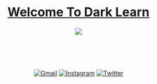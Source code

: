 <div align="center">
    <h1><a href="https://darklearn.net/" target="_blanck">Welcome To Dark Learn</a></h1>
    <image src="https://readme-typing-svg.herokuapp.com?font=SFMono-Regular&color=1E69DE&size=16&center=true&width=510&height=45&lines=$_+Open+source+lovers+and+open+source+developers">
</div>

<br><br><br>
    
<div align="center">
    <a href="mailto:darklearnteam@gmail.com" title="Gmail"><img alt="Gmail" src="https://img.shields.io/badge/-Gmail-252932?labelColor=4C8EDA&style=flat&logo=Gmail&logoColor=20232A"></a>
    <a href="https://instagram.com/darklearn_" title="Instagram"><img alt="Instagram" src="https://img.shields.io/badge/-Instagram-252932?labelColor=4C8EDA&logo=instagram&logoColor=252932"></a>
    <a href="https://twitter.com/darklearn_" title="Twitter"><img alt="Twitter" src="https://img.shields.io/badge/-Twitter-252932?labelColor=4C8EDA&logo=twitter&logoColor=20232A"></a>
</div>
